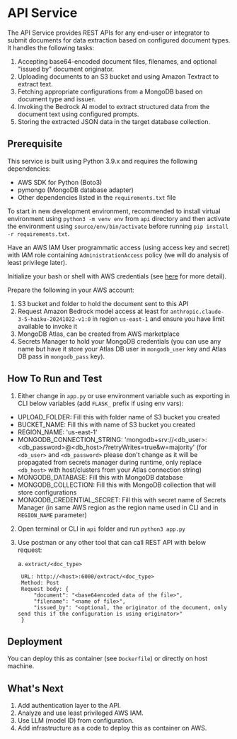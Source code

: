 # API Service

The API Service provides REST APIs for any end-user or integrator to submit documents for data extraction based on configured document types. It handles the following tasks:

1. Accepting base64-encoded document files, filenames, and optional "issued by" document originator.
2. Uploading documents to an S3 bucket and using Amazon Textract to extract text.
3. Fetching appropriate configurations from a MongoDB based on document type and issuer.
4. Invoking the Bedrock AI model to extract structured data from the document text using configured prompts.
5. Storing the extracted JSON data in the target database collection.

## Prerequisite
This service is built using Python 3.9.x and requires the following dependencies:

- AWS SDK for Python (Boto3)
- pymongo (MongoDB database adapter)
- Other dependencies listed in the `requirements.txt` file

To start in new development environment, recommended to install virtual environment using `python3 -m venv env` from `api` directory and then activate the environment using `source/env/bin/activate` before running `pip install -r requirements.txt`.

Have an AWS IAM User programmatic access (using access key and secret) with IAM role containing `AdministrationAccess` policy (we will do analysis of least privilege later). 

Initialize your bash or shell with AWS credentials (see [here](https://docs.aws.amazon.com/cli/v1/userguide/cli-chap-configure.html) for more detail). 

Prepare the following in your AWS account:

1. S3 bucket and folder to hold the document sent to this API
2. Request Amazon Bedrock model access at least for `anthropic.claude-3-5-haiku-20241022-v1:0` in region `us-east-1` and ensure you have limit available to invoke it
3. MongoDB Atlas, can be created from AWS marketplace
4. Secrets Manager to hold your MongoDB credentials (you can use any name but have it store your Atlas DB user in `mongodb_user` key and Atlas DB pass in `mongodb_pass` key).

## How To Run and Test
1. Either change in `app.py` or use environment variable such as exporting in CLI below variables (add `FLASK_` prefix if using env vars):
- UPLOAD_FOLDER: Fill this with folder name of S3 bucket you created
- BUCKET_NAME: Fill this with name of S3 bucket you created
- REGION_NAME: 'us-east-1'
- MONGODB_CONNECTION_STRING: 'mongodb+srv://<db_user>:<db_password>@<db_host>/?retryWrites=true&w=majority' (for `<db_user>` and `<db_password>` please don't change as it will be propagated from secrets manager during runtime, only replace `<db_host>` with host/clusters from your Atlas connection string)
- MONGODB_DATABASE: Fill this with MongoDB database
- MONGODB_COLLECTION: Fill this with MongoDB collection that will store configurations
- MONGODB_CREDENTIAL_SECRET: Fill this with secret name of Secrets Manager (in same AWS region as the region name used in CLI and in `REGION_NAME` parameter)

2. Open terminal or CLI in `api` folder and run `python3 app.py`
2. Use postman or any other tool that can call REST API with below request:

    a. `extract/<doc_type>`

        URL: http://<host>:6000/extract/<doc_type>
        Method: Post
        Request body: {
            "document": "<base64encoded data of the file>",
            "filename": "<name of file>",
            "issued_by": "<optional, the originator of the document, only send this if the configuration is using originator>"
        }

## Deployment
You can deploy this as container (see `Dockerfile`) or directly on host machine.

## What's Next
1. Add authentication layer to the API.
2. Analyze and use least privileged AWS IAM.
3. Use LLM (model ID) from configuration.
4. Add infrastructure as a code to deploy this as container on AWS.
